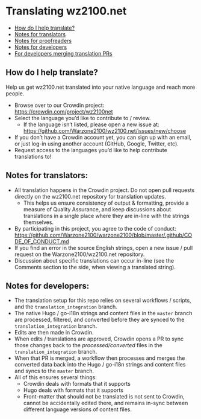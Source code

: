 # Translating wz2100.net

- [How do I help translate?](#how-do-i-help-translate)
- [Notes for translators](#notes-for-translators)
- [Notes for proofreaders](#notes-for-proofreaders)
- [Notes for developers](#notes-for-developers)
- [For developers merging translation PRs](#for-developers-merging-translation-prs)

## How do I help translate?
Help us get wz2100.net translated into your native language and reach more people.
- Browse over to our Crowdin project: https://crowdin.com/project/wz2100net
- Select the language you’d like to contribute to / review.
   - If the language isn’t listed, please open a new issue at: https://github.com/Warzone2100/wz2100.net/issues/new/choose
- If you don’t have a Crowdin account yet, you can sign up with an email, or just log-in using another account (GitHub, Google, Twitter, etc).
- Request access to the languages you’d like to help contribute translations to!

## Notes for translators:
- All translation happens in the Crowdin project. Do not open pull requests directly on the wz2100.net repository for translation updates.
   - This helps us ensure consistency of output & formatting, provide a measure of Quality Assurance, and keep discussions about translations in a single place where they are in-line with the strings themselves.
- By participating in this project, you agree to the code of conduct: https://github.com/Warzone2100/warzone2100/blob/master/.github/CODE_OF_CONDUCT.md
- If you find an error in the source English strings, open a new issue / pull request on the Warzone2100/wz2100.net repository.
- Discussion about specific translations can occur in-line (see the Comments section to the side, when viewing a translated string).

## Notes for developers:
- The translation setup for this repo relies on several workflows / scripts, and the `translation_integration` branch.
- The native Hugo / go-i18n strings and content files in the `master` branch are processed, filtered, and converted before they are synced to the `translation_integration` branch.
- Edits are then made in Crowdin.
- When edits / translations are approved, Crowdin opens a PR to sync those changes back to the *processed/converted* files in the `translation_integration` branch.
- When that PR is merged, a workflow then processes and merges the converted data back into the Hugo / go-i18n strings and content files and syncs to the `master` branch.
- All of this ensures several things:
   - Crowdin deals with formats that it supports
   - Hugo deals with formats that it supports
   - Front-matter that should not be translated is not sent to Crowdin, cannot be accidentally edited there, and remains in-sync between different language versions of content files.
